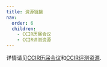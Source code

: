 ```yaml
---
title: 资源链接
nav:
  order: 6
  children:
    - CCIR历届会议
    - CCIR评测资源
---
```


详情请见[CCIR历届会议](/Website/resources/CCIR历届会议)和[CCIR评测资源](/Website/resources/CCIR评测资源).